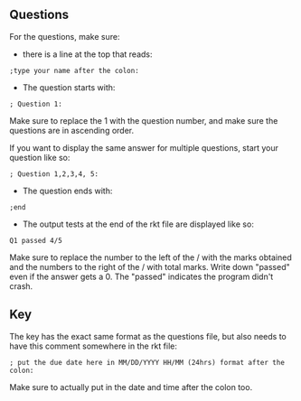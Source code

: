 ## Questions

For the questions, make sure:

* there is a line at the top that reads:
```
;type your name after the colon:
```

* The question starts with:
```
; Question 1:
```
Make sure to replace the 1 with the question number, and make sure the questions are in ascending order.

If you want to display the same answer for multiple questions, start your question like so:

```
; Question 1,2,3,4, 5:
```

* The question ends with:
```
;end
```

* The output tests at the end of the rkt file are displayed like so:
```
Q1 passed 4/5
```
Make sure to replace the number to the left of the / with the marks obtained and the numbers to the right of the / with total marks. Write down "passed" even if the answer gets a 0. The "passed" indicates the program didn't crash.

## Key

The key has the exact same format as the questions file, but also needs to have this comment somewhere in the rkt file:
```
; put the due date here in MM/DD/YYYY HH/MM (24hrs) format after the colon:
```

Make sure to actually put in the date and time after the colon too.

